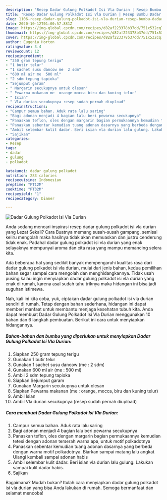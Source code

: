 ```yaml
---
description: "Resep Dadar Gulung Polkadot Isi Vla Durian | Resep Bumbu Dadar Gulung Polkadot Isi Vla Durian Yang Enak dan Simpel"
title: "Resep Dadar Gulung Polkadot Isi Vla Durian | Resep Bumbu Dadar Gulung Polkadot Isi Vla Durian Yang Enak dan Simpel"
slug: 1106-resep-dadar-gulung-polkadot-isi-vla-durian-resep-bumbu-dadar-gulung-polkadot-isi-vla-durian-yang-enak-dan-simpel
date: 2020-10-12T01:00:57.881Z
image: https://img-global.cpcdn.com/recipes/d82af223378b37dd/751x532cq70/dadar-gulung-polkadot-isi-vla-durian-foto-resep-utama.jpg
thumbnail: https://img-global.cpcdn.com/recipes/d82af223378b37dd/751x532cq70/dadar-gulung-polkadot-isi-vla-durian-foto-resep-utama.jpg
cover: https://img-global.cpcdn.com/recipes/d82af223378b37dd/751x532cq70/dadar-gulung-polkadot-isi-vla-durian-foto-resep-utama.jpg
author: Eugenia Horton
ratingvalue: 3.4
reviewcount: 12
recipeingredient:
- "250 gram tepung terigu"
- "1 butir telur"
- "1 sachet susu dancow me  2 sdm"
- "600 ml air me  500 ml"
- "2 sdm tepung tapioka"
- "Sejumput garam"
- " Margarin secukupnya untuk olesan"
- " Pewarna makanan me  orange mocca biru dan kuning telur"
- " Isian"
- " Vla durian secukupnya resep sudah pernah diupload"
recipeinstructions:
- "Campur semua bahan. Aduk rata lalu saring"
- "Bagi adonan menjadi 4 bagian lalu beri pewarna secukupnya"
- "Panaskan teflon, oles dengan margarin bagian permukaannya kemudian tetesi dengan adonan terserah warna apa, untuk motif polkadotnya"
- "Panaskan sebentar kemudian tuang adonan dasarnya yang berbeda dengan warna motif polkadotnya. Biarkan sampai matang lalu angkat. Ulangi kembali sampai adonan habis"
- "Ambil selembar kulit dadar. Beri isian vla durian lalu gulung. Lakukan sampai kulit dadar habis."
- "Sajikan"
categories:
- Resep
tags:
- dadar
- gulung
- polkadot

katakunci: dadar gulung polkadot 
nutrition: 283 calories
recipecuisine: Indonesian
preptime: "PT12M"
cooktime: "PT32M"
recipeyield: "1"
recipecategory: Dinner

---
```



![Dadar Gulung Polkadot Isi Vla Durian](https://img-global.cpcdn.com/recipes/d82af223378b37dd/751x532cq70/dadar-gulung-polkadot-isi-vla-durian-foto-resep-utama.jpg)

Anda sedang mencari inspirasi resep dadar gulung polkadot isi vla durian yang Lezat Sekali? Cara Buatnya memang susah-susah gampang. semisal keliru mengolah maka hasilnya tidak akan memuaskan dan justru cenderung tidak enak. Padahal dadar gulung polkadot isi vla durian yang enak selayaknya mempunyai aroma dan cita rasa yang mampu memancing selera kita.



Ada beberapa hal yang sedikit banyak mempengaruhi kualitas rasa dari dadar gulung polkadot isi vla durian, mulai dari jenis bahan, kedua pemilihan bahan segar sampai cara mengolah dan menghidangkannya. Tidak usah pusing kalau ingin menyiapkan dadar gulung polkadot isi vla durian yang enak di rumah, karena asal sudah tahu triknya maka hidangan ini bisa jadi suguhan istimewa.


Nah, kali ini kita coba, yuk, ciptakan dadar gulung polkadot isi vla durian sendiri di rumah. Tetap dengan bahan sederhana, hidangan ini dapat memberi manfaat untuk membantu menjaga kesehatan tubuh kita. Anda dapat membuat Dadar Gulung Polkadot Isi Vla Durian menggunakan 10 bahan dan 6 langkah pembuatan. Berikut ini cara untuk menyiapkan hidangannya.

<!--inarticleads1-->

##### Bahan-bahan dan bumbu yang diperlukan untuk menyiapkan Dadar Gulung Polkadot Isi Vla Durian:

1. Siapkan 250 gram tepung terigu
1. Gunakan 1 butir telur
1. Gunakan 1 sachet susu dancow (me : 2 sdm)
1. Gunakan 600 ml air (me : 500 ml)
1. Ambil 2 sdm tepung tapioka
1. Siapkan Sejumput garam
1. Gunakan  Margarin secukupnya untuk olesan
1. Siapkan  Pewarna makanan (me : orange, mocca, biru dan kuning telur)
1. Ambil  Isian
1. Ambil  Vla durian secukupnya (resep sudah pernah diupload)




<!--inarticleads2-->

##### Cara membuat Dadar Gulung Polkadot Isi Vla Durian:

1. Campur semua bahan. Aduk rata lalu saring
1. Bagi adonan menjadi 4 bagian lalu beri pewarna secukupnya
1. Panaskan teflon, oles dengan margarin bagian permukaannya kemudian tetesi dengan adonan terserah warna apa, untuk motif polkadotnya
1. Panaskan sebentar kemudian tuang adonan dasarnya yang berbeda dengan warna motif polkadotnya. Biarkan sampai matang lalu angkat. Ulangi kembali sampai adonan habis
1. Ambil selembar kulit dadar. Beri isian vla durian lalu gulung. Lakukan sampai kulit dadar habis.
1. Sajikan




Bagaimana? Mudah bukan? Itulah cara menyiapkan dadar gulung polkadot isi vla durian yang bisa Anda lakukan di rumah. Semoga bermanfaat dan selamat mencoba!

